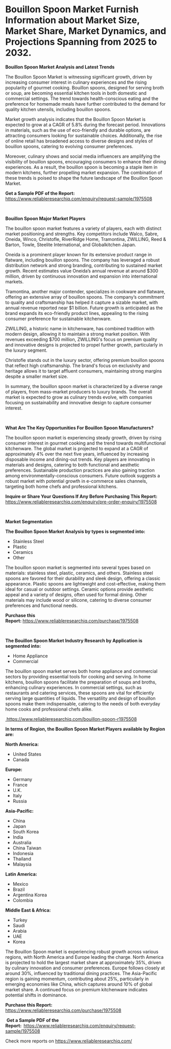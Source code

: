 <p><h1>Bouillon Spoon Market Furnish Information about Market Size, Market Share, Market Dynamics, and Projections Spanning from 2025 to 2032.</h1></p><p><strong>Bouillon Spoon Market Analysis and Latest Trends</strong></p>
<p><p>The Bouillon Spoon Market is witnessing significant growth, driven by increasing consumer interest in culinary experiences and the rising popularity of gourmet cooking. Bouillon spoons, designed for serving broth or soup, are becoming essential kitchen tools in both domestic and commercial settings. The trend towards health-conscious eating and the preference for homemade meals have further contributed to the demand for quality kitchen utensils, including bouillon spoons.</p><p>Market growth analysis indicates that the Bouillon Spoon Market is expected to grow at a CAGR of 5.8% during the forecast period. Innovations in materials, such as the use of eco-friendly and durable options, are attracting consumers looking for sustainable choices. Additionally, the rise of online retail has broadened access to diverse designs and styles of bouillon spoons, catering to evolving consumer preferences. </p><p>Moreover, culinary shows and social media influencers are amplifying the visibility of bouillon spoons, encouraging consumers to enhance their dining experiences.  As a result, the bouillon spoon is becoming a staple item in modern kitchens, further propelling market expansion. The combination of these trends is poised to shape the future landscape of the Bouillon Spoon Market.</p></p>
<p><strong>Get a Sample PDF of the Report:&nbsp;</strong> <a href="https://www.reliableresearchiq.com/enquiry/request-sample/1975508?utm_campaign=2237&utm_medium=2&utm_source=Github&utm_content=ia&utm_term=08022025&utm_id=bouillon-spoon">https://www.reliableresearchiq.com/enquiry/request-sample/1975508</a></p>
<p>&nbsp;</p>
<p><strong>Bouillon Spoon Major Market Players</strong></p>
<p><p>The bouillon spoon market features a variety of players, each with distinct market positioning and strengths. Key competitors include Walco, Sabre, Oneida, Winco, Christofle, RiverRidge Home, Tramontina, ZWILLING, Reed & Barton, Towle, Steelite International, and Globalkitchen Japan.</p><p>Oneida is a prominent player known for its extensive product range in flatware, including bouillon spoons. The company has leveraged a robust distribution network and strong branding, contributing to sustained market growth. Recent estimates value Oneida’s annual revenue at around $300 million, driven by continuous innovation and expansion into international markets.</p><p>Tramontina, another major contender, specializes in cookware and flatware, offering an extensive array of bouillon spoons. The company’s commitment to quality and craftsmanship has helped it capture a sizable market, with annual revenue reported near $1 billion. Future growth is anticipated as the brand expands its eco-friendly product lines, appealing to the rising consumer preference for sustainable kitchenware.</p><p>ZWILLING, a historic name in kitchenware, has combined tradition with modern design, allowing it to maintain a strong market position. With revenues exceeding $700 million, ZWILLING's focus on premium quality and innovative designs is projected to propel further growth, particularly in the luxury segment.</p><p>Christofle stands out in the luxury sector, offering premium bouillon spoons that reflect high craftsmanship. The brand's focus on exclusivity and heritage allows it to target affluent consumers, maintaining strong margins despite a smaller market size.</p><p>In summary, the bouillon spoon market is characterized by a diverse range of players, from mass-market producers to luxury brands. The overall market is expected to grow as culinary trends evolve, with companies focusing on sustainability and innovative design to capture consumer interest.</p></p>
<p>&nbsp;</p>
<p><strong>What Are The Key Opportunities For Bouillon Spoon Manufacturers?</strong></p>
<p><p>The bouillon spoon market is experiencing steady growth, driven by rising consumer interest in gourmet cooking and the trend towards multifunctional kitchenware. The global market is projected to expand at a CAGR of approximately 4% over the next five years, influenced by increasing disposable income and dining-out trends. Key players are innovating in materials and designs, catering to both functional and aesthetic preferences. Sustainable production practices are also gaining traction among environmentally-conscious consumers. Future outlook suggests a robust market with potential growth in e-commerce sales channels, targeting both home chefs and professional kitchens.</p></p>
<p><strong>Inquire or Share Your Questions If Any Before Purchasing This Report:</strong> <a href="https://www.reliableresearchiq.com/enquiry/pre-order-enquiry/1975508?utm_campaign=2237&utm_medium=2&utm_source=Github&utm_content=ia&utm_term=08022025&utm_id=bouillon-spoon">https://www.reliableresearchiq.com/enquiry/pre-order-enquiry/1975508</a></p>
<p>&nbsp;</p>
<p><strong>Market Segmentation</strong></p>
<p><strong>The Bouillon Spoon Market Analysis by types is segmented into:</strong></p>
<p><ul><li>Stainless Steel</li><li>Plastic</li><li>Ceramics</li><li>Other</li></ul></p>
<p><p>The bouillon spoon market is segmented into several types based on materials: stainless steel, plastic, ceramics, and others. Stainless steel spoons are favored for their durability and sleek design, offering a classic appearance. Plastic spoons are lightweight and cost-effective, making them ideal for casual or outdoor settings. Ceramic options provide aesthetic appeal and a variety of designs, often used for formal dining. Other materials may include wood or silicone, catering to diverse consumer preferences and functional needs.</p></p>
<p><strong>Purchase this Report:&nbsp;</strong><a href="https://www.reliableresearchiq.com/purchase/1975508?utm_campaign=2237&utm_medium=2&utm_source=Github&utm_content=ia&utm_term=08022025&utm_id=bouillon-spoon">https://www.reliableresearchiq.com/purchase/1975508</a></p>
<p>&nbsp;</p>
<p><strong>The Bouillon Spoon Market Industry Research by Application is segmented into:</strong></p>
<p><ul><li>Home Appliance</li><li>Commercial</li></ul></p>
<p><p>The bouillon spoon market serves both home appliance and commercial sectors by providing essential tools for cooking and serving. In home kitchens, bouillon spoons facilitate the preparation of soups and broths, enhancing culinary experiences. In commercial settings, such as restaurants and catering services, these spoons are vital for efficiently serving large quantities of liquids. The versatility and design of bouillon spoons make them indispensable, catering to the needs of both everyday home cooks and professional chefs alike.</p></p>
<p><a href="https://www.reliableresearchiq.com/bouillon-spoon-r1975508?utm_campaign=2237&utm_medium=2&utm_source=Github&utm_content=ia&utm_term=08022025&utm_id=bouillon-spoon">&nbsp;https://www.reliableresearchiq.com/bouillon-spoon-r1975508</a></p>
<p><strong>In terms of Region, the Bouillon Spoon Market Players available by Region are:</strong></p>
<p>
    <p> <strong> North America: </strong>
        <ul>
            <li>United States</li>
            <li>Canada</li>
        </ul>
        </p> 
    <p> <strong> Europe: </strong>
        <ul>
            <li>Germany</li>
            <li>France</li>
            <li>U.K.</li>
            <li>Italy</li>
            <li>Russia</li>
        </ul>
        </p> 
    <p> <strong> Asia-Pacific: </strong>
        <ul>
            <li>China</li>
            <li>Japan</li>
            <li>South Korea</li>
            <li>India</li>
            <li>Australia</li>
            <li>China Taiwan</li>
            <li>Indonesia</li>
            <li>Thailand</li>
            <li>Malaysia</li>
        </ul>
        </p> 
    <p> <strong> Latin America: </strong>
        <ul>
            <li>Mexico</li>
            <li>Brazil</li>
            <li>Argentina Korea</li>
            <li>Colombia</li>
        </ul>
        </p> 
    <p> <strong> Middle East & Africa: </strong>
        <ul>
            <li>Turkey</li>
            <li>Saudi</li>
            <li>Arabia</li>
            <li>UAE</li>
            <li>Korea</li>
        </ul>
    </p>
    </p>
<p><p>The Bouillon Spoon market is experiencing robust growth across various regions, with North America and Europe leading the charge. North America is projected to hold the largest market share at approximately 35%, driven by culinary innovation and consumer preferences. Europe follows closely at around 30%, influenced by traditional dining practices. The Asia-Pacific region is gaining momentum, contributing about 25%, particularly in emerging economies like China, which captures around 10% of global market share. A continued focus on premium kitchenware indicates potential shifts in dominance.</p></p>
<p><strong>Purchase this Report: </strong><a href="https://www.reliableresearchiq.com/purchase/1975508?utm_campaign=2237&utm_medium=2&utm_source=Github&utm_content=ia&utm_term=08022025&utm_id=bouillon-spoon">https://www.reliableresearchiq.com/purchase/1975508</a></p>
<p>&nbsp;<strong>Get a Sample PDF of the Report:&nbsp;&nbsp;</strong><a href="https://www.reliableresearchiq.com/enquiry/request-sample/1975508?utm_campaign=2237&utm_medium=2&utm_source=Github&utm_content=ia&utm_term=08022025&utm_id=bouillon-spoon">https://www.reliableresearchiq.com/enquiry/request-sample/1975508</a></p>
<p><strong></strong></p>
<p>Check more reports on <a href="https://www.reliableresearchiq.com/?utm_campaign=2237&utm_medium=2&utm_source=Github&utm_content=ia&utm_term=08022025&utm_id=bouillon-spoon">https://www.reliableresearchiq.com/</a></p>